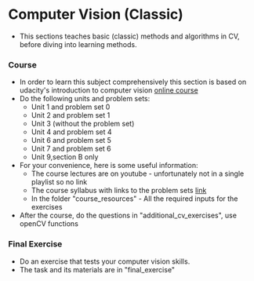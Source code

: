 # Computer Vision (Classic)

- This sections teaches basic (classic) methods and algorithms in CV, before diving into learning methods.

### Course
 - In order to learn this subject comprehensively this section is based on udacity's introduction to computer vision [online course](https://www.udacity.com/course/introduction-to-computer-vision--ud810)
 - Do the following units and problem sets:
    - Unit 1 and problem set 0
    - Unit 2  and problem set 1
    - Unit 3 (without the problem set)
    - Unit 4 and problem set 4
    - Unit 6 and problem set 5
    - Unit 7 and problem set 6
    - Unit 9,section B only  
 - For your convenience, here is some useful information:
    - The course lectures are on youtube - unfortunately not in a single playlist so no link
    - The course syllabus with links to the problem sets [link](https://docs.google.com/spreadsheets/d/1ecUGIyhYOfQPi3HPXb-7NndrLgpX_zgkwsqzfqHPaus/pubhtml)
    - In the folder "course_resources" - All the required inputs for the exercises
 - After the course, do the questions in "additional_cv_exercises", use openCV functions

### Final Exercise
 - Do an exercise that tests your computer vision skills. 
 - The task and its materials are in "final_exercise" 